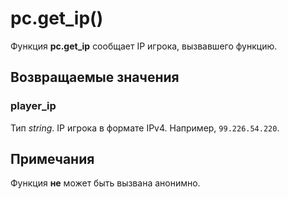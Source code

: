 # pc.get_ip()
Функция **pc.get_ip** сообщает IP игрока, вызвавшего функцию.

## Возвращаемые значения
### player_ip
Тип *string*. IP игрока в формате IPv4. Например, `99.226.54.220`.

## Примечания
Функция **не** может быть вызвана анонимно.